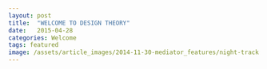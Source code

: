 ```yaml
---
layout: post
title:  "WELCOME TO DESIGN THEORY"
date:   2015-04-28 
categories: Welcome
tags: featured
image: /assets/article_images/2014-11-30-mediator_features/night-track.JPG
---
```

